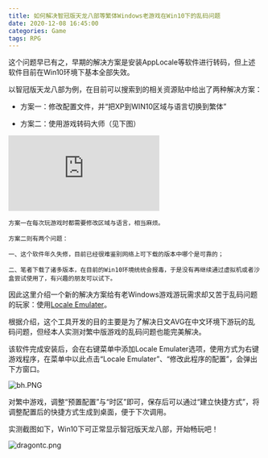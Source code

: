 ```yaml
---
title: 如何解决智冠版天龙八部等繁体Windows老游戏在Win10下的乱码问题
date: 2020-12-08 16:45:00
categories: Game
tags: RPG
---
```


这个问题早已有之，早期的解决方案是安装AppLocale等软件进行转码，但上述软件目前在Win10环境下基本全部失效。

<!-- more -->

以智冠版天龙八部为例，在目前可以搜索到的相关资源贴中给出了两种解决方案：

- 方案一：修改配置文件，并“把XP到WIN10区域与语言切换到繁体”

- 方案二：使用游戏转码大师（见下图）

![yxzmds](https://www.ppxclub.com/forum.php?mod=attachment&aid=OTc5Nzk3fDQxYjljYmIwfDE2MDc0MTgxNTR8NjEwMjE3fDcwMDc5OA%3D%3D)

```
方案一在每次玩游戏时都需要修改区域与语言，相当麻烦。

方案二则有两个问题：

一、这个软件年久失修，目前已经很难鉴别网络上可下载的版本中哪个是可靠的；

二、笔者下载了诸多版本，在目前的Win10环境统统会报毒，于是没有再继续通过虚拟机或者沙盒尝试使用了，有兴趣的朋友可以试下。
```

因此这里介绍一个新的解决方案给有老Windows游戏游玩需求却又苦于乱码问题的玩家：使用[Locale Emulater](https://pooi.moe/Locale-Emulator/)。

根据介绍，这个工具开发的目的主要是为了解决日文AVG在中文环境下游玩的乱码问题，但经本人实测对繁中版游戏的乱码问题也能完美解决。

该软件完成安装后，会在右键菜单中添加Locale Emulater选项，使用方式为右键游戏程序，在菜单中以此点击“Locale Emulater”、“修改此程序的配置”，会弹出下方窗口。

![bh.PNG](https://i.loli.net/2020/12/11/VefS94ma62C3vPb.png)

对繁中游戏，调整“预置配置”与“时区”即可，保存后可以通过“建立快捷方式”，将调整配置后的快捷方式生成到桌面，便于下次调用。

实测截图如下，Win10下可正常显示智冠版天龙八部，开始畅玩吧！

![dragontc.png](https://i.loli.net/2020/12/11/gCJLtSaiIA34Exv.png)